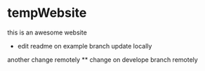 # tempWebsite
 this is an awesome website
 * edit readme on example branch
 update locally
 
 
another change remotely
** change on develope branch remotely


